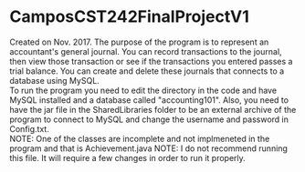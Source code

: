 # CamposCST242FinalProjectV1
   Created on Nov. 2017.  The purpose of the program is to represent an accountant's general journal.  You can record transactions to the journal, then view those transaction or see if the transactions you entered passes a trial balance.  You can create and delete these journals that connects to a database using MySQL.  
   To run the program you need to edit the directory in the code and have MySQL installed and a database called "accounting101".  Also, you need to have the jar file in the SharedLibraries folder to be an external archive of the program to connect to MySQL and change the username and password in Config.txt.  
    NOTE: One of the classes are incomplete and not implmeneted in the program and that is Achievement.java
    NOTE: I do not recommend running this file. It will require a few changes in order to run it properly.
